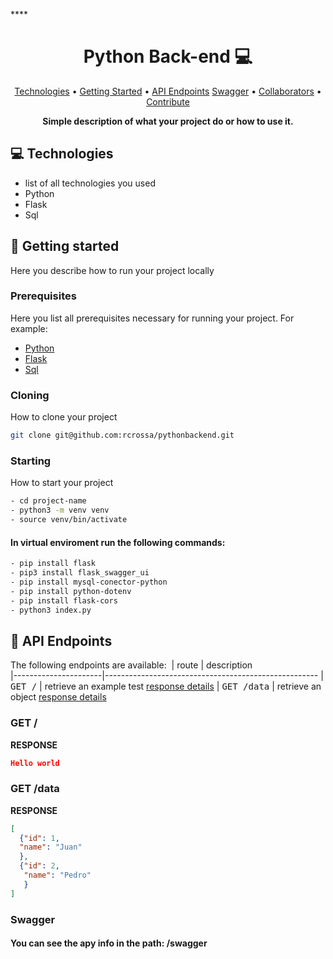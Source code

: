 ****<h1 align="center" style="font-weight: bold;">Python Back-end 💻</h1>

<p align="center">
 <a href="#tech">Technologies</a> • 
 <a href="#started">Getting Started</a> • 
  <a href="#routes">API Endpoints</a> 
  <a href="#swagger">Swagger</a> •
 <a href="#colab">Collaborators</a> •
 <a href="#contribute">Contribute</a>
</p>

<p align="center">
    <b>Simple description of what your project do or how to use it.</b>
</p>
<h2 id="tech">💻 Technologies</h2>

- list of all technologies you used
- Python
- Flask
- Sql

<h2 id="started">🚀 Getting started</h2>

Here you describe how to run your project locally

<h3>Prerequisites</h3>

Here you list all prerequisites necessary for running your project. For example:

- [Python](https://www.python.org)
- [Flask](https://github.com)
- [Sql](https://www.mysql.com)

<h3>Cloning</h3>

How to clone your project


```bash
git clone git@github.com:rcrossa/pythonbackend.git
```

<h3>Starting</h3>

How to start your project

```bash
- cd project-name
- python3 -m venv venv
- source venv/bin/activate 
```
<h4> In virtual enviroment run the following commands:</h4>

```bash
- pip install flask
- pip3 install flask_swagger_ui
- pip install mysql-conector-python
- pip install python-dotenv
- pip install flask-cors
- python3 index.py
```


 <h2 id="routes">📍 API Endpoints</h2>

The following endpoints are available:
​
| route               | description                                          
|----------------------|-----------------------------------------------------
| <kbd>GET /</kbd>     | retrieve an example test [response details](#get-text)
| <kbd>GET /data</kbd>     | retrieve an object [response details](#post-object)

<h3 id="get-text">GET /</h3>

**RESPONSE**
```json
Hello world
```
<h3 id="get-object">GET /data</h3>

**RESPONSE**
```json
[
  {"id": 1, 
  "name": "Juan"
  }, 
  {"id": 2,
   "name": "Pedro"
   }
]
```

<h3 id="swagger">Swagger</h3>
<h4>You can see the apy info in the path: /swagger</h4>


<!--<h3 id="post-auth-detail">POST /authenticate</h3>

**REQUEST**
```json
{
  "username": "fernandakipper",
  "password": "4444444"
}
``` -->

<!-- **RESPONSE**
```json
{
  "token": "OwoMRHsaQwyAgVoc3OXmL1JhMVUYXGGBbCTK0GBgiYitwQwjf0gVoBmkbuyy0pSi"
}

<h2 id="colab">🤝 Collaborators</h2>

Special thank you for all people that contributed for this project.

<table>
  <tr>
    <td align="center">
      <a href="#">
        <img src="https://avatars.githubusercontent.com/u/61896274?v=4" width="100px;" alt="Fernanda Kipper Profile Picture"/><br>
        <sub>
          <b>Fernanda Kipper</b>
        </sub>
      </a>
    </td>
    <td align="center">
      <a href="#">
        <img src="https://t.ctcdn.com.br/n7eZ74KAcU3iYwnQ89-ul9txVxc=/400x400/smart/filters:format(webp)/i490769.jpeg" width="100px;" alt="Elon Musk Picture"/><br>
        <sub>
          <b>Elon Musk</b>
        </sub>
      </a>
    </td>
    <td align="center">
      <a href="#">
        <img src="https://miro.medium.com/max/360/0*1SkS3mSorArvY9kS.jpg" width="100px;" alt="Foto do Steve Jobs"/><br>
        <sub>
          <b>Steve Jobs</b>
        </sub>
      </a>
    </td>
  </tr>
</table>

<h2 id="contribute">📫 Contribute</h2>

Here you will explain how other developers can contribute to your project. For example, explaining how can create their branches, which patterns to follow and how to open an pull request

1. `git clone https://github.com/Fernanda-Kipper/text-editor.git`
2. `git checkout -b feature/NAME`
3. Follow commit patterns
4. Open a Pull Request explaining the problem solved or feature made, if exists, append screenshot of visual modifications and wait for the review!

<h3>Documentations that might help</h3>

[📝 How to create a Pull Request](https://www.atlassian.com/br/git/tutorials/making-a-pull-request)

[💾 Commit pattern](https://gist.github.com/joshbuchea/6f47e86d2510bce28f8e7f42ae84c716) -->